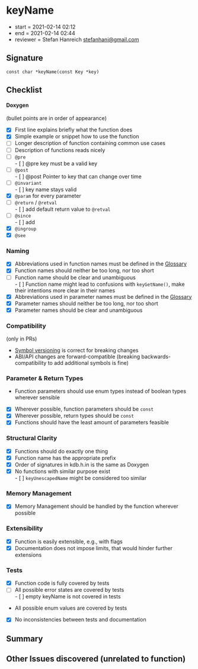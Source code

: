 # keyName

- start = 2021-02-14 02:12
- end = 2021-02-14 02:44
- reviewer = Stefan Hanreich <stefanhani@gmail.com>

## Signature

`const char *keyName(const Key *key)`

## Checklist

#### Doxygen

(bullet points are in order of appearance)

- [x] First line explains briefly what the function does
- [x] Simple example or snippet how to use the function
- [ ] Longer description of function containing common use cases
- [ ] Description of functions reads nicely
- [ ] `@pre`  
       - [ ] @pre key must be a valid key
- [ ] `@post`  
       - [ ] @post Pointer to key that can change over time
- [ ] `@invariant`  
       - [ ] key name stays valid
- [x] `@param` for every parameter
- [ ] `@return` / `@retval`  
       - [ ] add default return value to `@retval`
- [ ] `@since`  
       - [ ] add
- [x] `@ingroup`
- [x] `@see`

### Naming

- [x] Abbreviations used in function names must be defined in the
      [Glossary](/doc/help/elektra-glossary.md)
- [x] Function names should neither be too long, nor too short
- [ ] Function name should be clear and unambiguous  
       - [ ] Function name might lead to confusions with `keyGetName()`, make  
       their intentions more clear in their names
- [x] Abbreviations used in parameter names must be defined in the
      [Glossary](/doc/help/elektra-glossary.md)
- [x] Parameter names should neither be too long, nor too short
- [x] Parameter names should be clear and unambiguous

### Compatibility

(only in PRs)

- [Symbol versioning](/doc/dev/symbol-versioning.md)
  is correct for breaking changes
- ABI/API changes are forward-compatible (breaking backwards-compatibility
  to add additional symbols is fine)

### Parameter & Return Types

- Function parameters should use enum types instead of boolean types
  wherever sensible
- [x] Wherever possible, function parameters should be `const`
- [x] Wherever possible, return types should be `const`
- [x] Functions should have the least amount of parameters feasible

### Structural Clarity

- [x] Functions should do exactly one thing
- [x] Function name has the appropriate prefix
- [x] Order of signatures in kdb.h.in is the same as Doxygen
- [x] No functions with similar purpose exist  
       - [ ] `keyUnescapedName` might be considered too similar

### Memory Management

- [x] Memory Management should be handled by the function wherever possible

### Extensibility

- [x] Function is easily extensible, e.g., with flags
- [x] Documentation does not impose limits, that would hinder further extensions

### Tests

- [x] Function code is fully covered by tests
- [ ] All possible error states are covered by tests  
       - [ ] empty keyName is not covered in tests
- All possible enum values are covered by tests
- [x] No inconsistencies between tests and documentation

## Summary

## Other Issues discovered (unrelated to function)
